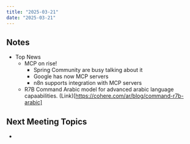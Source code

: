 ```yaml
---
title: "2025-03-21"
date: "2025-03-21"
---
```

## Notes
- Top News
	- MCP on rise! 
		- Spring Community are busy talking about it
		- Google has now MCP servers
		- n8n supports integration with MCP servers
	- R7B Command Arabic model for advanced arabic language capaabilities. (Link)[https://cohere.com/ar/blog/command-r7b-arabic] 

## Next Meeting Topics
- 